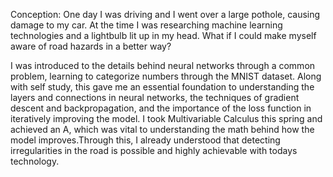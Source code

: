 Conception:
One day I was driving and I went over a large pothole, causing damage to my car. At the time I was researching machine learning technologies and a lightbulb lit up in my head. What if I could make myself aware of road hazards in a better way?

I was introduced to the details behind neural networks through a common problem, learning to categorize numbers through the MNIST dataset. Along with self study, this gave me an essential foundation to understanding the layers and connections in neural networks, the techniques of gradient descent and backpropagation, and the importance of the loss function in iteratively improving the model. I took Multivariable Calculus this spring and achieved an A, which was vital to understanding the math behind how the model improves.Through this, I already understood that detecting irregularities in the road is possible and highly achievable with todays technology. 
